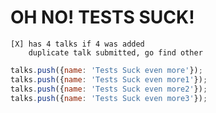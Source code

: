 OH NO! TESTS SUCK!
==================
```
[X] has 4 talks if 4 was added
    duplicate talk submitted, go find other
```
```javascript
talks.push({name: 'Tests Suck even more'});
talks.push({name: 'Tests Suck even more1'});
talks.push({name: 'Tests Suck even more2'});
talks.push({name: 'Tests Suck even more3'});
```
